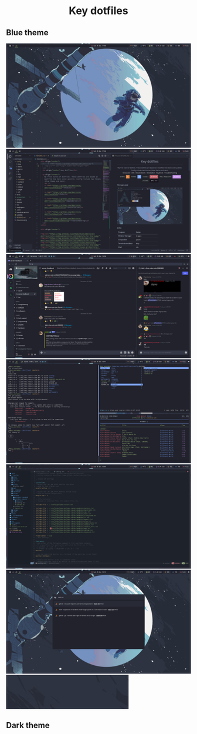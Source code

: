 <h1 align="center">Key dotfiles</h1>

## Blue theme

![](./blue/desktop.png)
![](./blue/vsc.png)
![](./blue/firefox.png)
![](./blue/kitty.png)
![](./blue/nvim.png)
![](./blue/rofi.gif)
![](./blue/dunst.gif)
## Dark theme
